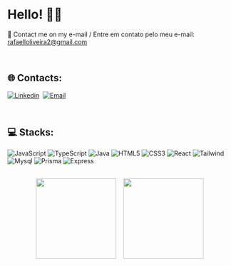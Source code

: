 # Hello! 👋🏽

📨 Contact me on my e-mail / Entre em contato pelo meu e-mail: rafaelloliveira2@gmail.com<br>

</br>

## 🌐 Contacts:

[![Linkedin](https://img.shields.io/badge/LinkedIn-0077B5?style=for-the-badge&logo=linkedin&logoColor=white
)](https://www.linkedin.com/in/raphaelcaninde/)&nbsp;
[![Email](https://img.shields.io/badge/Gmail-D14836?style=for-the-badge&logo=gmail&logoColor=white)](mailto:rafaelloliveira2@gmail.com)

</br>

## 💻 Stacks:

![JavaScript](https://img.shields.io/badge/JavaScript-323330?style=for-the-badge&logo=javascript&logoColor=F7DF1E)
![TypeScript](https://img.shields.io/badge/TypeScript-007ACC?style=for-the-badge&logo=typescript&logoColor=whit)
![Java](https://img.shields.io/badge/Java-ED8B00?style=for-the-badge&logo=openjdk&logoColor=white)
![HTML5](https://img.shields.io/badge/HTML5-E34F26?style=for-the-badge&logo=html5&logoColor=white)
![CSS3](https://img.shields.io/badge/CSS3-1572B6?style=for-the-badge&logo=css3&logoColor=white)
![React](https://img.shields.io/badge/React-20232A?style=for-the-badge&logo=react&logoColor=61DAFB)
![Tailwind](https://img.shields.io/badge/Tailwind_CSS-38B2AC?style=for-the-badge&logo=tailwind-css&logoColor=white)
![Mysql](https://img.shields.io/badge/MySQL-005C84?style=for-the-badge&logo=mysql&logoColor=white)
![Prisma](https://img.shields.io/badge/Prisma-3982CE?style=for-the-badge&logo=Prisma&logoColor=white)
![Express](https://img.shields.io/badge/Express.js-404D59?style=for-the-badge)

</br>

<div align="center">
  <img height="180em" src="https://github-readme-stats.vercel.app/api?username=raphael-caninde&show_icons=true&theme=algolia&include_all_commits=true&count_private=true"/>&nbsp;&nbsp;&nbsp;
  <img height="180em" src="https://github-readme-stats.vercel.app/api/top-langs/?username=raphael-caninde&layout=compact&langs_count=7&theme=algolia"/>
</div>
